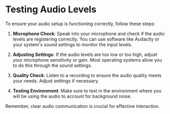 # Testing Audio Levels

To ensure your audio setup is functioning correctly, follow these steps:

1. **Microphone Check**: Speak into your microphone and check if the audio levels are registering correctly. You can use software like Audacity or your system's sound settings to monitor the input levels.

2. **Adjusting Settings**: If the audio levels are too low or too high, adjust your microphone sensitivity or gain. Most operating systems allow you to do this through the sound settings.

3. **Quality Check**: Listen to a recording to ensure the audio quality meets your needs. Adjust settings if necessary.

4. **Testing Environment**: Make sure to test in the environment where you will be using the audio to account for background noise.

Remember, clear audio communication is crucial for effective interaction.

